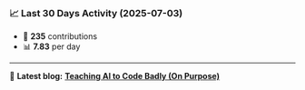 <!--START_STATS-->
### 📈 Last 30 Days Activity (2025-07-03)  
- 🧮 **235** contributions  
- 📊 **7.83** per day
---
📝 **Latest blog:** [**Teaching AI to Code Badly (On Purpose)**](https://andriak.com/blog/badly-trained-ai)
<!--END_STATS-->
